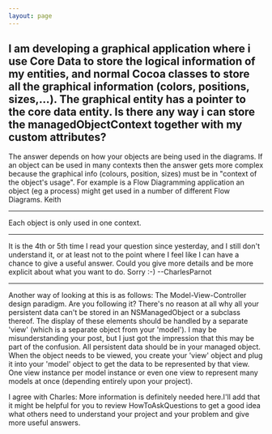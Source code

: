```yaml
---
layout: page
---
```


I am developing a graphical application where i use Core Data to store the logical information of my entities, and normal Cocoa classes to store all the graphical information (colors, positions, sizes,...). The graphical entity has a pointer to the core data entity. Is there any way i can store the managedObjectContext together with my custom attributes? 
----
The answer depends on how your objects are being used in the diagrams.  If an object can be used in many contexts then the answer gets more complex because the graphical info (colours, position, sizes) must be in "context of the object's usage".   For example is a Flow Diagramming application an object (eg a process) might get used in a number of different Flow Diagrams. Keith

----
Each object is only used in one context.

----
It is the 4th or 5th time I read your question since yesterday, and I still don't understand it, or at least not to the point where I feel like I can have a chance to give a useful answer. Could you give more details and be more explicit about what you want to do. Sorry :-)  --CharlesParnot

----
Another way of looking at this is as follows: The Model-View-Controller design paradigm. Are you following it? There's no reason at all why all your persistent data can't be stored in an NSManagedObject or a subclass thereof. The display of these elements should be handled by a separate 'view' (which is a separate object from your 'model'). I may be misunderstanding your post, but I just got the impression that this may be part of the confusion. All persistent data should be in your managed object. When the object needs to be viewed, you create your 'view' object and plug it into your 'model' object to get the data to be represented by that view. One view instance per model instance or even one view to represent many models at once (depending entirely upon your project).

I agree with Charles: More information is definitely needed here.I'll add that it might be helpful for you to review HowToAskQuestions to get a good idea what others need to understand your project and your problem and give more useful answers.
